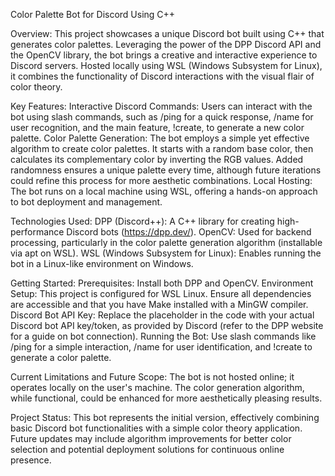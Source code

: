Color Palette Bot for Discord Using C++

Overview:
This project showcases a unique Discord bot built using C++ that generates color palettes. Leveraging the power of the DPP Discord API and the OpenCV library, the bot brings a creative and interactive experience to Discord servers. Hosted locally using WSL (Windows Subsystem for Linux), it combines the functionality of Discord interactions with the visual flair of color theory.

Key Features:
    Interactive Discord Commands: Users can interact with the bot using slash commands, such as /ping for a quick response, /name for user recognition, and the main feature, !create, to generate a new color palette.
    Color Palette Generation: The bot employs a simple yet effective algorithm to create color palettes. It starts with a random base color, then calculates its complementary color by inverting the RGB values. Added              randomness ensures a unique palette every time, although future iterations could refine this process for more aesthetic combinations.
    Local Hosting: The bot runs on a local machine using WSL, offering a hands-on approach to bot deployment and management.

Technologies Used:
    DPP (Discord++): A C++ library for creating high-performance Discord bots (https://dpp.dev/).
    OpenCV: Used for backend processing, particularly in the color palette generation algorithm (installable via apt on WSL).
    WSL (Windows Subsystem for Linux): Enables running the bot in a Linux-like environment on Windows.

Getting Started:
    Prerequisites: Install both DPP and OpenCV.
    Environment Setup: This project is configured for WSL Linux. Ensure all dependencies are accessible and that you have Make installed with a MinGW compiler.
    Discord Bot API Key: Replace the placeholder in the code with your actual Discord bot API key/token, as provided by Discord (refer to the DPP website for a guide on bot connection).
    Running the Bot: Use slash commands like /ping for a simple interaction, /name for user identification, and !create to generate a color palette.

Current Limitations and Future Scope:
    The bot is not hosted online; it operates locally on the user's machine.
    The color generation algorithm, while functional, could be enhanced for more aesthetically pleasing results.

Project Status:
This bot represents the initial version, effectively combining basic Discord bot functionalities with a simple color theory application. Future updates may include algorithm improvements for better color selection and potential deployment solutions for continuous online presence.
